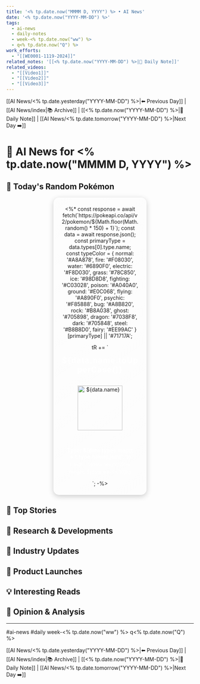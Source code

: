 ```yaml
---
title: '<% tp.date.now("MMMM D, YYYY") %> • AI News'
date: '<% tp.date.now("YYYY-MM-DD") %>'
tags:
  - ai-news
  - daily-notes
  - week-<% tp.date.now("ww") %>
  - q<% tp.date.now("Q") %>
work_efforts:
  - "[[WE0001-1119-2024]]"
related_notes: '[[<% tp.date.now("YYYY-MM-DD") %>|📝 Daily Note]]'
related_videos:
  - "[[Video1]]"
  - "[[Video2]]"
  - "[[Video3]]"
---
```


[[AI News/<% tp.date.yesterday("YYYY-MM-DD") %>|⬅️ Previous Day]] | [[AI News/index|📚 Archive]] | [[<% tp.date.now("YYYY-MM-DD") %>|📝 Daily Note]] | [[AI News/<% tp.date.tomorrow("YYYY-MM-DD") %>|Next Day ➡️]]

# 🤖 AI News for <% tp.date.now("MMMM D, YYYY") %>

## 🎲 Today's Random Pokémon
<div style="
  width: 250px;
  margin-left: auto;
  margin-right: auto;
  text-align: center;
">
  <div id="pokemon-info" style="
    margin-bottom: 15px;
    background: linear-gradient(145deg, rgba(255,255,255,0.1) 0%, rgba(255,255,255,0.05) 100%);
    border-radius: 15px;
    padding: 20px;
    box-shadow: 0 4px 15px rgba(0,0,0,0.2), inset 0 0 30px rgba(255,255,255,0.05);
    border: 2px solid rgba(255,255,255,0.3);
    position: relative;
    overflow: hidden;
    animation: float 6s ease-in-out infinite;
  ">
<%*
const response = await fetch(`https://pokeapi.co/api/v2/pokemon/${Math.floor(Math.random() * 150) + 1}`);
const data = await response.json();
const primaryType = data.types[0].type.name;
const typeColor = {
    normal: '#A8A878', fire: '#F08030', water: '#6890F0',
    electric: '#F8D030', grass: '#78C850', ice: '#98D8D8',
    fighting: '#C03028', poison: '#A040A0', ground: '#E0C068',
    flying: '#A890F0', psychic: '#F85888', bug: '#A8B820',
    rock: '#B8A038', ghost: '#705898', dragon: '#7038F8',
    dark: '#705848', steel: '#B8B8D0', fairy: '#EE99AC'
}[primaryType] || '#71717A';

tR += `
<h2 style="margin: 0 0 15px 0; font-size: 1.5em; font-weight: bold; letter-spacing: 0.05em; text-shadow: 0 0 10px ${typeColor}88; color: #FFFFFF;">${data.name.toUpperCase()}</h2>
<div style="background: linear-gradient(145deg, ${typeColor}22, ${typeColor}44); border-radius: 10px; padding: 15px; margin: 0 -10px 15px -10px; border: 1px solid ${typeColor}66; box-shadow: inset 0 0 20px ${typeColor}33; position: relative;">
  <img src="${data.sprites.front_default}" alt="${data.name}" width="120" height="120" style="display: block; margin: 0 auto; filter: drop-shadow(0 0 8px ${typeColor}77);">
</div>
<div style="background: linear-gradient(135deg, ${typeColor}22, ${typeColor}33); border-radius: 8px; padding: 10px; margin-top: 10px; border: 1px solid ${typeColor}44; box-shadow: inset 0 0 15px ${typeColor}22;">
  <p style="margin: 5px 0; font-weight: bold; color: rgba(255,255,255,0.95); text-shadow: 0 0 5px ${typeColor}88;">Type: ${data.types.map(t => t.type.name).join(', ')}</p>
  <p style="margin: 5px 0; font-size: 0.9em; color: rgba(255,255,255,0.9);">Height: ${data.height/10}m</p>
  <p style="margin: 5px 0; font-size: 0.9em; color: rgba(255,255,255,0.9);">Weight: ${data.weight/10}kg</p>
</div>
`;
-%>
  </div>
</div>

## 📰 Top Stories

## 🔬 Research & Developments

## 💼 Industry Updates

## 🎯 Product Launches

## 💡 Interesting Reads

## 🤔 Opinion & Analysis

---

#ai-news #daily week-<% tp.date.now("ww") %> q<% tp.date.now("Q") %>

[[AI News/<% tp.date.yesterday("YYYY-MM-DD") %>|⬅️ Previous Day]] | [[AI News/index|📚 Archive]] | [[<% tp.date.now("YYYY-MM-DD") %>|📝 Daily Note]] | [[AI News/<% tp.date.tomorrow("YYYY-MM-DD") %>|Next Day ➡️]]